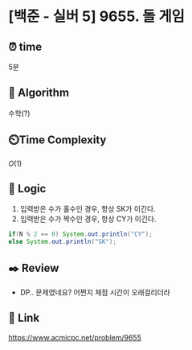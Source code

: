 # [백준 - 실버 5] 9655. 돌 게임
 
## ⏰  **time**
5분

## :pushpin: **Algorithm**
수학(?)

## ⏲️**Time Complexity**
$O(1)$

## :round_pushpin: **Logic**
1. 입력받은 수가 홀수인 경우, 항상 SK가 이긴다.
2. 입력받은 수가 짝수인 경우, 항상 CY가 이긴다.
```java
if(N % 2 == 0) System.out.println("CY");
else System.out.println("SK");

```

## :black_nib: **Review**
- DP.. 문제였네요? 어쩐지 체점 시간이 오래걸리더라

## 📡 Link
https://www.acmicpc.net/problem/9655
